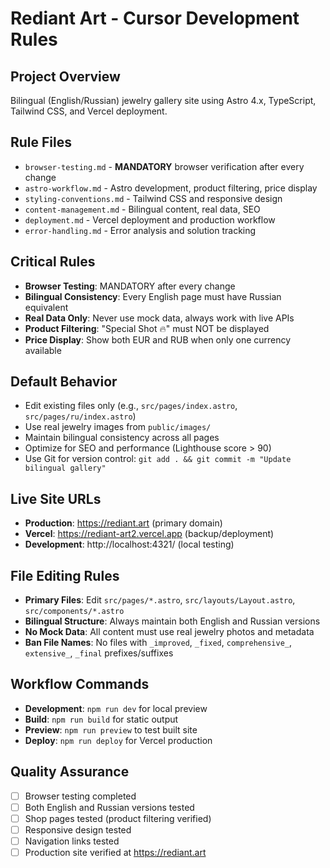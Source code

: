 # Rediant Art - Cursor Development Rules

## Project Overview
Bilingual (English/Russian) jewelry gallery site using Astro 4.x, TypeScript, Tailwind CSS, and Vercel deployment.

## Rule Files
- `browser-testing.md` - **MANDATORY** browser verification after every change
- `astro-workflow.md` - Astro development, product filtering, price display
- `styling-conventions.md` - Tailwind CSS and responsive design
- `content-management.md` - Bilingual content, real data, SEO
- `deployment.md` - Vercel deployment and production workflow
- `error-handling.md` - Error analysis and solution tracking

## Critical Rules
- **Browser Testing**: MANDATORY after every change
- **Bilingual Consistency**: Every English page must have Russian equivalent
- **Real Data Only**: Never use mock data, always work with live APIs
- **Product Filtering**: "Special Shot 🔥" must NOT be displayed
- **Price Display**: Show both EUR and RUB when only one currency available

## Default Behavior
- Edit existing files only (e.g., `src/pages/index.astro`, `src/pages/ru/index.astro`)
- Use real jewelry images from `public/images/`
- Maintain bilingual consistency across all pages
- Optimize for SEO and performance (Lighthouse score > 90)
- Use Git for version control: `git add . && git commit -m "Update bilingual gallery"`

## Live Site URLs
- **Production**: https://rediant.art (primary domain)
- **Vercel**: https://rediant-art2.vercel.app (backup/deployment)
- **Development**: http://localhost:4321/ (local testing)

## File Editing Rules
- **Primary Files**: Edit `src/pages/*.astro`, `src/layouts/Layout.astro`, `src/components/*.astro`
- **Bilingual Structure**: Always maintain both English and Russian versions
- **No Mock Data**: All content must use real jewelry photos and metadata
- **Ban File Names**: No files with `_improved`, `_fixed`, `comprehensive_`, `extensive_`, `_final` prefixes/suffixes

## Workflow Commands
- **Development**: `npm run dev` for local preview
- **Build**: `npm run build` for static output
- **Preview**: `npm run preview` to test built site
- **Deploy**: `npm run deploy` for Vercel production

## Quality Assurance
- [ ] Browser testing completed
- [ ] Both English and Russian versions tested
- [ ] Shop pages tested (product filtering verified)
- [ ] Responsive design tested
- [ ] Navigation links tested
- [ ] Production site verified at https://rediant.art
